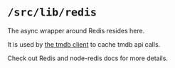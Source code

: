 # `/src/lib/redis`

The async wrapper around Redis resides here.

It is used by [the tmdb client](../tmdb/tmdb.ts) to
cache tmdb api calls.

Check out Redis and node-redis docs for more details.